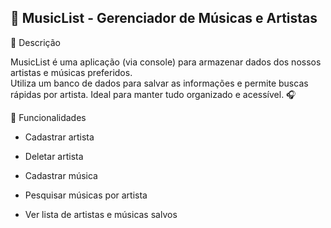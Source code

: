 ## 🎵 MusicList - Gerenciador de Músicas e Artistas

📌 Descrição

MusicList é uma aplicação (via console) para armazenar dados dos nossos artistas e músicas preferidos.  
Utiliza um banco de dados para salvar as informações e permite buscas rápidas por artista. Ideal para manter tudo organizado e acessível. 🎧

🔧 Funcionalidades

- Cadastrar artista

- Deletar artista

- Cadastrar música

- Pesquisar músicas por artista

- Ver lista de artistas e músicas salvos
